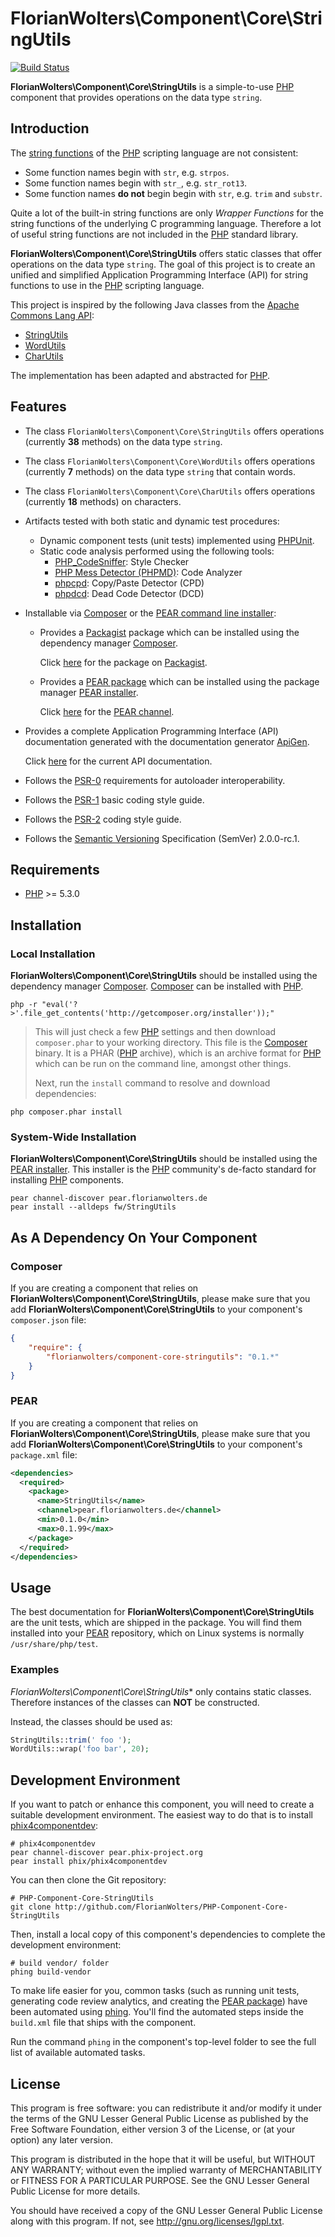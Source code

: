 # FlorianWolters\Component\Core\StringUtils

[![Build Status](https://secure.travis-ci.org/FlorianWolters/PHP-Component-Core-StringUtils.png?branch=master)](http://travis-ci.org/FlorianWolters/PHP-Component-Core-StringUtils)

**FlorianWolters\Component\Core\StringUtils** is a simple-to-use [PHP][17] component that provides operations on the data type `string`.

## Introduction

The [string functions][26] of the [PHP][17] scripting language are not consistent:

* Some function names begin with `str`, e.g. `strpos`.
* Some function names begin with `str_`, e.g. `str_rot13`.
* Some function names **do not** begin begin with `str`, e.g. `trim` and `substr`.

Quite a lot of the built-in string functions are only *Wrapper Functions* for the string functions of the underlying C programming language. Therefore a lot of useful string functions are not included in the [PHP][17] standard library.

**FlorianWolters\Component\Core\StringUtils** offers static classes that offer operations on the data type `string`. The goal of this project is to create an unified and simplified Application Programming Interface (API) for string functions to use in the [PHP][17] scripting language.

This project is inspired by the following Java classes from the [Apache Commons Lang API][27]:

* [StringUtils][28]
* [WordUtils][29]
* [CharUtils][30]

The implementation has been adapted and abstracted for [PHP][17].

## Features

* The class `FlorianWolters\Component\Core\StringUtils` offers operations (currently **38** methods) on the data type `string`.
* The class `FlorianWolters\Component\Core\WordUtils` offers operations (currently **7** methods) on the data type `string` that contain words.
* The class `FlorianWolters\Component\Core\CharUtils` offers operations (currently **18** methods) on characters.
* Artifacts tested with both static and dynamic test procedures:
    * Dynamic component tests (unit tests) implemented using [PHPUnit][19].
    * Static code analysis performed using the following tools:
        * [PHP_CodeSniffer][14]: Style Checker
        * [PHP Mess Detector (PHPMD)][18]: Code Analyzer
        * [phpcpd][4]: Copy/Paste Detector (CPD)
        * [phpdcd][5]: Dead Code Detector (DCD)
* Installable via [Composer][3] or the [PEAR command line installer][11]:
    * Provides a [Packagist][25] package which can be installed using the dependency manager [Composer][3].

      Click [here][24] for the package on [Packagist][25].
    * Provides a [PEAR package][13] which can be installed using the package manager [PEAR installer][11].

      Click [here][9] for the [PEAR channel][12].
* Provides a complete Application Programming Interface (API) documentation generated with the documentation generator [ApiGen][2].

  Click [here][1] for the current API documentation.
* Follows the [PSR-0][6] requirements for autoloader interoperability.
* Follows the [PSR-1][7] basic coding style guide.
* Follows the [PSR-2][8] coding style guide.
* Follows the [Semantic Versioning][20] Specification (SemVer) 2.0.0-rc.1.

## Requirements

* [PHP][17] >= 5.3.0

## Installation

### Local Installation

**FlorianWolters\Component\Core\StringUtils** should be installed using the dependency manager [Composer][3]. [Composer][3] can be installed with [PHP][6].

    php -r "eval('?>'.file_get_contents('http://getcomposer.org/installer'));"

> This will just check a few [PHP][17] settings and then download `composer.phar` to your working directory. This file is the [Composer][3] binary. It is a PHAR ([PHP][17] archive), which is an archive format for [PHP][17] which can be run on the command line, amongst other things.
>
> Next, run the `install` command to resolve and download dependencies:

    php composer.phar install

### System-Wide Installation

**FlorianWolters\Component\Core\StringUtils** should be installed using the [PEAR installer][11]. This installer is the [PHP][17] community's de-facto standard for installing [PHP][17] components.

    pear channel-discover pear.florianwolters.de
    pear install --alldeps fw/StringUtils

## As A Dependency On Your Component

### Composer

If you are creating a component that relies on **FlorianWolters\Component\Core\StringUtils**, please make sure that you add **FlorianWolters\Component\Core\StringUtils** to your component's `composer.json` file:

```json
{
    "require": {
        "florianwolters/component-core-stringutils": "0.1.*"
    }
}
```

### PEAR

If you are creating a component that relies on **FlorianWolters\Component\Core\StringUtils**, please make sure that you add **FlorianWolters\Component\Core\StringUtils** to your component's `package.xml` file:

```xml
<dependencies>
  <required>
    <package>
      <name>StringUtils</name>
      <channel>pear.florianwolters.de</channel>
      <min>0.1.0</min>
      <max>0.1.99</max>
    </package>
  </required>
</dependencies>
```

## Usage

The best documentation for **FlorianWolters\Component\Core\StringUtils** are the unit tests, which are shipped in the package. You will find them installed into your [PEAR][10] repository, which on Linux systems is normally `/usr/share/php/test`.

### Examples

*FlorianWolters\Component\Core\StringUtils** only contains static classes. Therefore instances of the classes can **NOT** be constructed.

Instead, the classes should be used as:
```php
StringUtils::trim(' foo ');
WordUtils::wrap('foo bar', 20);
```

## Development Environment

If you want to patch or enhance this component, you will need to create a suitable development environment. The easiest way to do that is to install [phix4componentdev][16]:

    # phix4componentdev
    pear channel-discover pear.phix-project.org
    pear install phix/phix4componentdev

You can then clone the Git repository:

    # PHP-Component-Core-StringUtils
    git clone http://github.com/FlorianWolters/PHP-Component-Core-StringUtils

Then, install a local copy of this component's dependencies to complete the development environment:

    # build vendor/ folder
    phing build-vendor

To make life easier for you, common tasks (such as running unit tests, generating code review analytics, and creating the [PEAR package][13]) have been automated using [phing][15]. You'll find the automated steps inside the `build.xml` file that ships with the component.

Run the command `phing` in the component's top-level folder to see the full list of available automated tasks.

## License

This program is free software: you can redistribute it and/or modify it under the terms of the GNU Lesser General Public License as published by the Free Software Foundation, either version 3 of the License, or (at your option) any later version.

This program is distributed in the hope that it will be useful, but WITHOUT ANY WARRANTY; without even the implied warranty of MERCHANTABILITY or FITNESS FOR A PARTICULAR PURPOSE.  See the GNU Lesser General Public License for more details.

You should have received a copy of the GNU Lesser General Public License along with this program. If not, see <http://gnu.org/licenses/lgpl.txt>.

[1]: http://blog.florianwolters.de/PHP-Component-Core-StringUtils
     "FlorianWolters\Component\Core | Application Programming Interface (API) documentation"
[2]: http://apigen.org
     "ApiGen | API documentation generator for PHP 5.3.+"
[3]: http://getcomposer.org
     "Composer"
[4]: https://github.com/sebastianbergmann/phpcpd
     "sebastianbergmann/phpcpd · GitHub"
[5]: https://github.com/sebastianbergmann/phpdcd
     "sebastianbergmann/phpdcd · GitHub"
[6]: https://github.com/php-fig/fig-standards/blob/master/accepted/PSR-0.md
     "PSR-0 requirements for autoloader interoperability"
[7]: https://github.com/php-fig/fig-standards/blob/master/accepted/PSR-1-basic-coding-standard.md
     "PSR-1 basic coding style guide"
[8]: https://github.com/php-fig/fig-standards/blob/master/accepted/PSR-2-coding-style-guide.md
     "PSR-2 coding style guide"
[9]: http://pear.florianwolters.de
     "PEAR channel of Florian Wolters"
[10]: http://pear.php.net
      "PEAR - PHP Extension and Application Repository"
[11]: http://pear.php.net/manual/en/guide.users.commandline.cli.php
      "Manual :: Command line installer (PEAR)"
[12]: http://pear.php.net/manual/en/guide.users.concepts.channel.php
      "Manual :: PEAR Channels"
[13]: http://pear.php.net/manual/en/guide.users.concepts.package.php
      "Manual :: PEAR Packages"
[14]: http://pear.php.net/package/PHP_CodeSniffer
      "PHP_CodeSniffer"
[15]: http://phing.info
      "Phing"
[16]: https://github.com/stuartherbert/phix4componentdev
      "stuartherbert/phix4componentdev · GitHub"
[17]: http://php.net
      "PHP: Hypertext Preprocessor"
[18]: http://phpmd.org
      "PHPMD - PHP Mess Detector"
[19]: http://phpunit.de
      "sebastianbergmann/phpunit · GitHub"
[20]: http://semver.org
      "Semantic Versioning"
[24]: http://packagist.org/packages/florianwolters/component-core-stringutils
      "florianwolters/component-core-stringutils - Packagist"
[25]: http://packagist.org
      "Packagist"
[26]: http://php.net/ref.strings
      "PHP: String Functions"
[27]: http://commons.apache.org/lang
      "Commons Lang"
[28]: http://commons.apache.org/lang/api/org/apache/commons/lang3/StringUtils.html
      "StringUtils (Commons Lang 3 API)"
[29]: http://commons.apache.org/lang/api/org/apache/commons/lang3/text/WordUtils.html
      "WordUtils (Commons Lang 3 API)"
[30]: http://commons.apache.org/lang/api/org/apache/commons/lang3/text/CharUtils.html
      "CharUtils (Commons Lang 3 API)"
